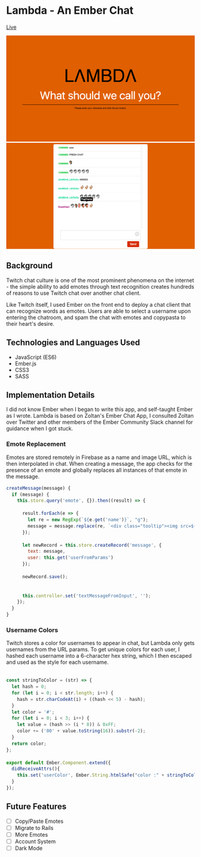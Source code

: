 # Lambda - An Ember Chat

[Live](https://http://www.lambdaforthe.win/)

![splash](https://github.com/txie1993/Lambda/blob/master/docs/Screen%20Shot%202016-11-30%20at%206.19.07%20PM.png?raw=true)
![chat](https://github.com/txie1993/Lambda/blob/master/docs/Screen%20Shot%202016-11-30%20at%206.21.02%20PM.png?raw=true)

## Background

Twitch chat culture is one of the most prominent phenomena on the internet - the simple ability to add emotes through text recognition creates hundreds of reasons to use Twitch chat over another chat client.

Like Twitch itself, I used Ember on the front end to deploy a chat client that can recognize words as emotes. Users are able to select a username upon entering the chatroom, and spam the chat with emotes and copypasta to their heart's desire.

## Technologies and Languages Used

* JavaScript (ES6)
* Ember.js
* CSS3
* SASS


## Implementation Details

I did not know Ember when I began to write this app, and self-taught Ember as I wrote. Lambda is based on Zoltan's Ember Chat App, I consulted Zoltan over Twitter and other members of the Ember Community Slack channel for guidance when I got stuck.

### Emote Replacement

Emotes are stored remotely in Firebase as a name and image URL, which is then interpolated in chat. When creating a message, the app checks for the presence of an emote and globally replaces all instances of that emote in the message.

```javascript
createMessage(message) {
  if (message) {
    this.store.query('emote', {}).then((result) => {

      result.forEach(e => {
        let re = new RegExp(`${e.get('name')}`, "g");
        message = message.replace(re, `<div class="tooltip"><img src=${e.get('url')}><span class="tooltiptext">${e.get('name')}</span></img></div>`);
      });

      let newRecord = this.store.createRecord('message', {
        text: message,
        user: this.get('userFromParams')
      });

      newRecord.save();


      this.controller.set('textMessageFromInput', '');
    });
  }
}
```

### Username Colors

Twitch stores a color for usernames to appear in chat, but Lambda only gets usernames from the URL params. To get unique colors for each user, I hashed each username into a 6-character hex string, which I then escaped and used as the style for each username.


```javascript

const stringToColor = (str) => {
  let hash = 0;
  for (let i = 0; i < str.length; i++) {
    hash = str.charCodeAt(i) + ((hash << 5) - hash);
  }
  let color = '#';
  for (let i = 0; i < 3; i++) {
    let value = (hash >> (i * 8)) & 0xFF;
    color += ('00' + value.toString(16)).substr(-2);
  }
  return color;
};

export default Ember.Component.extend({
  didReceiveAttrs(){
    this.set('userColor', Ember.String.htmlSafe("color :" + stringToColor(this.user)));
  }
});

```

## Future Features

- [ ] Copy/Paste Emotes
- [ ] Migrate to Rails
- [ ] More Emotes
- [ ] Account System
- [ ] Dark Mode
